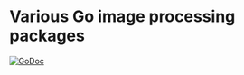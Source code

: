 # Various Go image processing packages

[![GoDoc](https://godoc.org/github.com/ncruces/go-image?status.svg)](https://godoc.org/github.com/ncruces/go-image)
